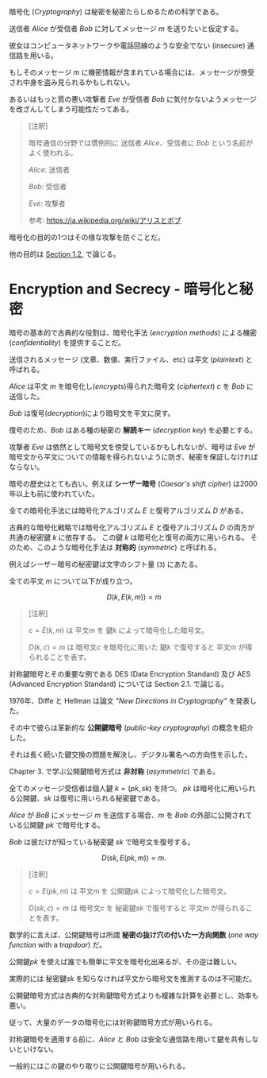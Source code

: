 暗号化 (_Cryptography_) は秘密を秘密たらしめるための科学である。

送信者 _Alice_ が受信者 _Bob_ に対してメッセージ *m* を送りたいと仮定する。

彼女はコンピュータネットワークや電話回線のような安全でない (insecure) 通信路を用いる。

もしそのメッセージ *m* に機密情報が含まれている場合には、メッセージが傍受され中身を盗み見られるかもしれない。

あるいはもっと質の悪い攻撃者 _Eve_ が受信者 _Bob_ に気付かないようメッセージを改ざんしてしまう可能性だってある。

> [注釈]
>
> 暗号通信の分野では慣例的に 送信者 _Alice_、受信者に _Bob_ という名前がよく使われる。
> 
> _Alice_: 送信者
>
> _Bob_: 受信者
>
> _Eve_: 攻撃者
>
> 参考: https://ja.wikipedia.org/wiki/アリスとボブ

暗号化の目的の1つはその様な攻撃を防ぐことだ。

他の目的は [Section 1.2.](#the-objective-of-cryptography-) で論じる。

# Encryption and Secrecy - 暗号化と秘密

暗号の基本的で古典的な役割は、暗号化手法 (_encryption methods_) による機密 (_confidentiality_) を提供することだ。

送信されるメッセージ (文章、数値、実行ファイル、etc) は平文 (_plaintext_) と呼ばれる。

_Alice_ は平文 $m$ を暗号化し(_encrypts_)得られた暗号文 (_ciphertext_) $c$ を _Bob_ に送信した。

_Bob_ は復号(_decryption_)により暗号文を平文に戻す。

復号のため、_Bob_ はある種の秘密の **解読キー** (_decryption key_) を必要とする。

攻撃者 _Eve_ は依然として暗号文を傍受しているかもしれないが、暗号は _Eve_ が暗号文から平文についての情報を得られないように防ぎ、秘密を保証しなければならない。

暗号の歴史はとても古い。例えば **シーザー暗号** (_Caesar's shift cipher_) は2000年以上も前に使われていた。

全ての暗号化手法には暗号化アルゴリズム $E$ と復号アルゴリズム $D$ がある。

古典的な暗号化戦略では暗号化アルゴリズム $E$ と復号アルゴリズム $D$ の両方が共通の秘密鍵 $k$ に依存する。
この鍵 $k$ は暗号化と復号の両方に用いられる。
そのため、このような暗号化手法は **対称的** (_symmetric_) と呼ばれる。

例えばシーザー暗号の秘密鍵は文字のシフト量 (`3`) にあたる。

全ての平文 $m$ について以下が成り立つ。

$$ D(k, E(k, m)) = m $$

> [注釈]
>
> $c = E(k, m)$ は 平文$m$ を 鍵$k$ によって暗号化した暗号文。
>
> $D(k, c) = m$ は 暗号文$c$ を暗号化に用いた 鍵$k$ で復号すると 平文$m$ が得られることを表す。

対称鍵暗号とその重要な例である DES (Data Encryption Standard) 及び AES (Advanced Encryption Standard) については Section 2.1. で論じる。

1976年、Diffe と Hellman は論文 _"New Directions in Cryptography"_ を発表した。

その中で彼らは革新的な **公開鍵暗号** (_public-key cryptography_) の概念を紹介した。

それは長く続いた鍵交換の問題を解決し、デジタル署名への方向性を示した。

Chapter 3. で学ぶ公開鍵暗号方式は **非対称** (_asymmetric_) である。

全てのメッセージ受信者は個人鍵 $k = (pk, sk)$ を持つ。
$pk$ は暗号化に用いられる公開鍵、$sk$ は復号に用いられる秘密鍵である。

_Alice_ が _BoB_ にメッセージ $m$ を送信する場合、$m$ を _Bob_ の外部に公開されている公開鍵 $pk$ で暗号化する。

_Bob_ は彼だけが知っている秘密鍵 $sk$ で暗号文を復号する。

$$ D(sk, E(pk, m)) = m. $$

> [注釈]
>
> $c = E(pk, m)$ は 平文$m$ を 公開鍵$pk$ によって暗号化した暗号文。
>
> $D(sk, c) = m$ は 暗号文$c$ を 秘密鍵$sk$ で復号すると 平文$m$ が得られることを表す。

数学的に言えば、公開鍵暗号は所謂 **秘密の抜け穴の付いた一方向関数** (_one way function_ with a _trapdoor_) だ。

公開鍵$pk$ を使えば誰でも簡単に平文を暗号化出来るが、その逆は難しい。

実際的には 秘密鍵$sk$ を知らなければ平文から暗号文を推測するのは不可能だ。

公開鍵暗号方式は古典的な対称鍵暗号方式よりも複雑な計算を必要とし、効率も悪い。

従って、大量のデータの暗号化には対称鍵暗号方式が用いられる。

対称鍵暗号を適用する前に、_Alice_ と _Bob_ は安全な通信路を用いて鍵を共有しないといけない。

一般的にはこの鍵のやり取りに公開鍵暗号が用いられる。

